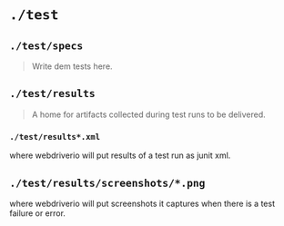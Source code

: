 # `./test`

## `./test/specs`

> Write dem tests here.

## `./test/results`

> A home for artifacts collected during test runs to be delivered.

### `./test/results*.xml`

where webdriverio will put results of a test run as junit xml.

## `./test/results/screenshots/*.png`

where webdriverio will put screenshots it captures when there is a test failure or error.
